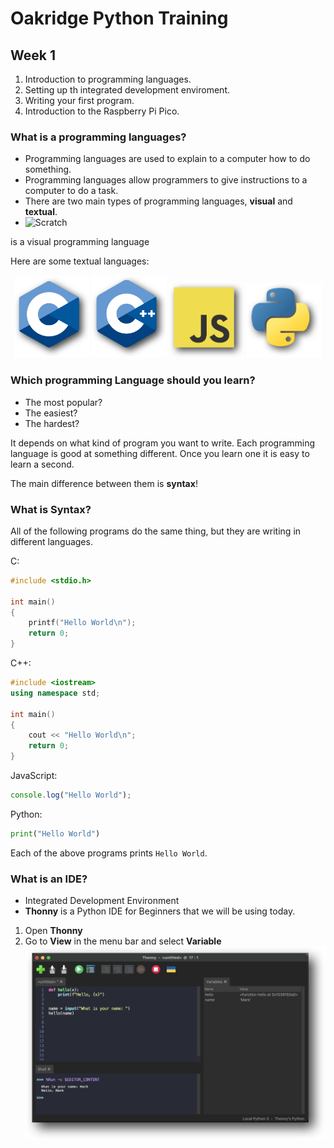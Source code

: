 # Oakridge Python Training  

## Week 1  
1. Introduction to programming languages.  
2. Setting up th integrated development enviroment.  
3. Writing your first program.  
4. Introduction to the Raspberry Pi Pico.  

### What is a programming languages?  
- Programming languages are used to explain to a computer how to do 
something.  
- Programming languages allow programmers to give instructions to a 
computer to do a task.  
- There are two main types of programming languages, **visual** and 
**textual**.  
- <img src="https://logodix.com/logo/2015665.png" alt="Scratch" width="75"/> 
is a visual programming language  

Here are some textual languages:
<center>
    <img src="ref/c_image.png" alt="drawing" width="120"/>
    <img src="ref/cpp_image.png" alt="drawing" width="120"/>
    <img src="ref/js_image.png" alt="drawing" width="120"/>
    <img src="ref/py_image.png" alt="drawing" width="120"/>
</center>

### Which programming Language should you learn?
- The most popular?
- The easiest?
- The hardest?

It depends on what kind of program you want to write. Each programming 
language is good at something different. Once you learn one it is easy 
to learn a second.

The main difference between them is **syntax**!

### What is Syntax?
All of the following programs do the same thing, but they are writing in 
different languages.

C:
```C
#include <stdio.h>

int main()
{
    printf("Hello World\n");
    return 0;
}
```
C++:
```cpp
#include <iostream>
using namespace std;

int main()
{
    cout << "Hello World\n";
    return 0;
}
```
JavaScript:
```js
console.log("Hello World");
```
Python:
```python
print("Hello World")
```
Each of the above programs prints `Hello World`.

### What is an IDE?

- Integrated Development Environment
- **Thonny** is a Python IDE for Beginners that we will 
be using today.

1. Open **Thonny**
2. Go to **View** in the menu bar and select **Variable**
![Thonny](ref/thonny_image.png)
